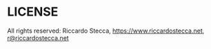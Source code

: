 # LICENSE

All rights reserved: Riccardo Stecca, https://www.riccardostecca.net, r@riccardostecca.net